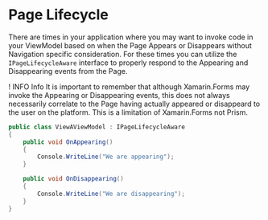 # Page Lifecycle

There are times in your application where you may want to invoke code in your ViewModel based on when the Page Appears or Disappears without Navigation specific consideration. For these times you can utilize the `IPageLifecycleAware` interface to properly respond to the Appearing and Disappearing events from the Page.

! INFO Info
    It is important to remember that although Xamarin.Forms may invoke the Appearing or Disappearing events, this does not always necessarily correlate to the Page having actually appeared or disappeard to the user on the platform. This is a limitation of Xamarin.Forms not Prism.

```csharp
public class ViewAViewModel : IPageLifecycleAware
{
    public void OnAppearing()
    {
        Console.WriteLine("We are appearing");
    }

    public void OnDisappearing()
    {
        Console.WriteLine("We are disappearing");
    }
}
```